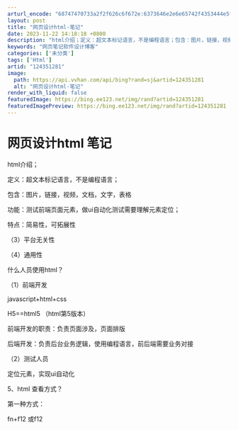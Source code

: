 ```yaml
---
arturl_encode: "68747470733a2f2f626c6f672e:6373646e2e6e65742f4353444e5f6c6975646f6e673838382f:61727469636c652f64657461696c732f313234333531323831"
layout: post
title: "网页设计html-笔记"
date: 2023-11-22 14:18:18 +0800
description: "html介绍；定义：超文本标记语言，不是编程语言；包含：图片，链接，视频，文档，文字，表格功能：测试"
keywords: "网页笔记软件设计博客"
categories: ['未分类']
tags: ['Html']
artid: "124351281"
image:
  path: https://api.vvhan.com/api/bing?rand=sj&artid=124351281
  alt: "网页设计html-笔记"
render_with_liquid: false
featuredImage: https://bing.ee123.net/img/rand?artid=124351281
featuredImagePreview: https://bing.ee123.net/img/rand?artid=124351281
---
```


# 网页设计html 笔记

html介绍；

定义：超文本标记语言，不是编程语言；

包含：图片，链接，视频，文档，文字，表格

功能：测试前端页面元素，做ui自动化测试需要理解元素定位；

特点：简易性，可拓展性
  
（3）平台无关性
  
（4）通用性

什么人员使用html？
  
（1）前端开发
  
javascript+html+css
  
H5==html5 （html第5版本）
  
前端开发的职责：负责页面涉及，页面排版
  
后端开发：负责后台业务逻辑，使用编程语言，前后端需要业务对接
  
（2）测试人员
  
定位元素，实现ui自动化

5、html 查看方式？
  
第一种方式：
  
fn+f12 或f12
